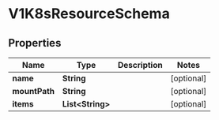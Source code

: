 

# V1K8sResourceSchema

## Properties

Name | Type | Description | Notes
------------ | ------------- | ------------- | -------------
**name** | **String** |  |  [optional]
**mountPath** | **String** |  |  [optional]
**items** | **List&lt;String&gt;** |  |  [optional]



